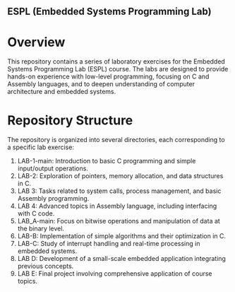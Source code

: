 
## **ESPL (Embedded Systems Programming Lab)**
# **Overview**
This repository contains a series of laboratory exercises for the Embedded Systems Programming Lab (ESPL) course. The labs are designed to provide hands-on experience with low-level programming, focusing on C and Assembly languages, and to deepen understanding of computer architecture and embedded systems.

# **Repository Structure**
The repository is organized into several directories, each corresponding to a specific lab exercise:<br>

1. LAB-1-main: Introduction to basic C programming and simple input/output operations.<br>
2. LAB-2: Exploration of pointers, memory allocation, and data structures in C.<br>
3. LAB 3: Tasks related to system calls, process management, and basic Assembly programming.<br>
4. LAB 4: Advanced topics in Assembly language, including interfacing with C code.<br>
5. LAB_A-main: Focus on bitwise operations and manipulation of data at the binary level.<br>
6. LAB-B: Implementation of simple algorithms and their optimization in C.<br>
7. LAB-C: Study of interrupt handling and real-time processing in embedded systems.<br>
8. LAB D: Development of a small-scale embedded application integrating previous concepts.<br>
9. LAB E: Final project involving comprehensive application of course topics.<br>
